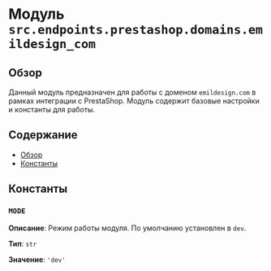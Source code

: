 # Модуль `src.endpoints.prestashop.domains.emildesign_com`

## Обзор

Данный модуль предназначен для работы с доменом `emildesign.com` в рамках интеграции с PrestaShop. Модуль содержит базовые настройки и константы для работы.

## Содержание

- [Обзор](#обзор)
- [Константы](#константы)

## Константы

### `MODE`

**Описание**: Режим работы модуля. По умолчанию установлен в `dev`.

**Тип**: `str`

**Значение**: `'dev'`